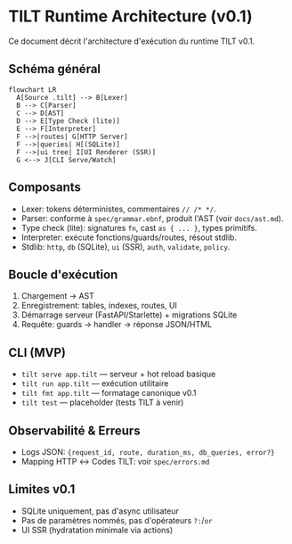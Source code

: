 # TILT Runtime Architecture (v0.1)

Ce document décrit l'architecture d'exécution du runtime TILT v0.1.

## Schéma général
```mermaid
flowchart LR
  A[Source .tilt] --> B[Lexer]
  B --> C[Parser]
  C --> D[AST]
  D --> E[Type Check (lite)]
  E --> F[Interpreter]
  F -->|routes| G[HTTP Server]
  F -->|queries| H[(SQLite)]
  F -->|ui tree| I[UI Renderer (SSR)]
  G <--> J[CLI Serve/Watch]
```

## Composants
- Lexer: tokens déterministes, commentaires `// /* */`.
- Parser: conforme à `spec/grammar.ebnf`, produit l'AST (voir `docs/ast.md`).
- Type check (lite): signatures `fn`, cast `as { ... }`, types primitifs.
- Interpreter: exécute fonctions/guards/routes, résout stdlib.
- Stdlib: `http`, `db` (SQLite), `ui` (SSR), `auth`, `validate`, `policy`.

## Boucle d'exécution
1. Chargement → AST
2. Enregistrement: tables, indexes, routes, UI
3. Démarrage serveur (FastAPI/Starlette) + migrations SQLite
4. Requête: guards → handler → réponse JSON/HTML

## CLI (MVP)
- `tilt serve app.tilt` — serveur + hot reload basique
- `tilt run app.tilt` — exécution utilitaire
- `tilt fmt app.tilt` — formatage canonique v0.1
- `tilt test` — placeholder (tests TILT à venir)

## Observabilité & Erreurs
- Logs JSON: `{request_id, route, duration_ms, db_queries, error?}`
- Mapping HTTP ↔ Codes TILT: voir `spec/errors.md`

## Limites v0.1
- SQLite uniquement, pas d'async utilisateur
- Pas de paramètres nommés, pas d'opérateurs `?:`/`or`
- UI SSR (hydratation minimale via actions)

